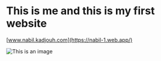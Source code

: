 # This is me and this is my first website

[www.nabil.kadjouh.com](https://nabil-1.web.app/)

![This is an image](https://github.com/Bill29200/www.nabil.kadjouh.com/blob/master/imgs/b4.jpg)
